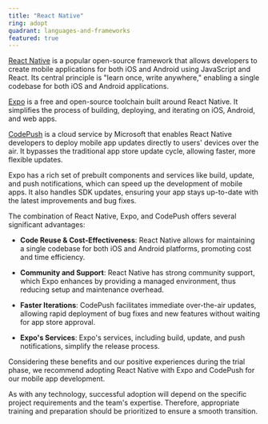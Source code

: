 ```yaml
---
title: "React Native"
ring: adopt
quadrant: languages-and-frameworks
featured: true
---
```


[React Native](https://reactnative.dev/) is a popular open-source framework that allows developers to create mobile applications for both iOS and Android using JavaScript and React. Its central principle is "learn once, write anywhere," enabling a single codebase for both iOS and Android applications.

[Expo](https://expo.io/) is a free and open-source toolchain built around React Native. It simplifies the process of building, deploying, and iterating on iOS, Android, and web apps.

[CodePush](https://microsoft.github.io/code-push/) is a cloud service by Microsoft that enables React Native developers to deploy mobile app updates directly to users' devices over the air. It bypasses the traditional app store update cycle, allowing faster, more flexible updates.

Expo has a rich set of prebuilt components and services like build, update, and push notifications, which can speed up the development of mobile apps. It also handles SDK updates, ensuring your app stays up-to-date with the latest improvements and bug fixes.

The combination of React Native, Expo, and CodePush offers several significant advantages:

- **Code Reuse & Cost-Effectiveness**: React Native allows for maintaining a single codebase for both iOS and Android platforms, promoting cost and time efficiency.

- **Community and Support**: React Native has strong community support, which Expo enhances by providing a managed environment, thus reducing setup and maintenance overhead.

- **Faster Iterations**: CodePush facilitates immediate over-the-air updates, allowing rapid deployment of bug fixes and new features without waiting for app store approval.

- **Expo's Services**: Expo's services, including build, update, and push notifications, simplify the release process.

Considering these benefits and our positive experiences during the trial phase, we recommend adopting React Native with Expo and CodePush for our mobile app development.

As with any technology, successful adoption will depend on the specific project requirements and the team's expertise. Therefore, appropriate training and preparation should be prioritized to ensure a smooth transition.
